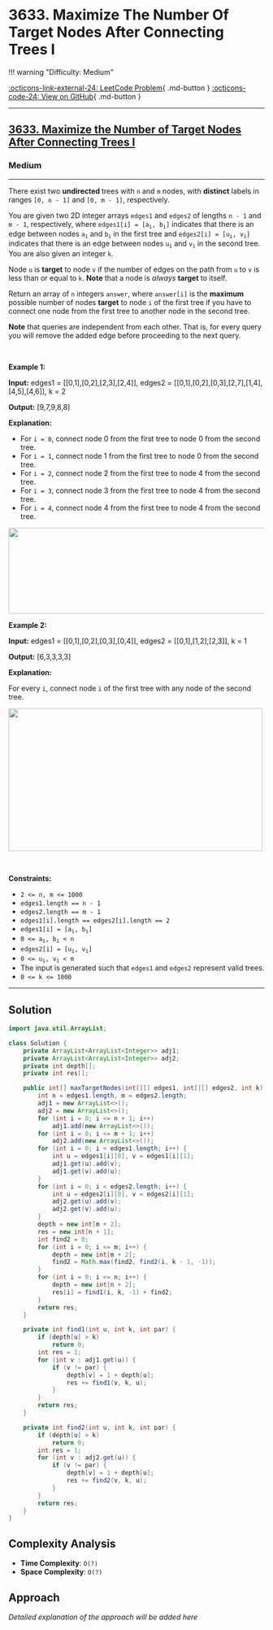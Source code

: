 # 3633. Maximize The Number Of Target Nodes After Connecting Trees I

!!! warning "Difficulty: Medium"

[:octicons-link-external-24: LeetCode Problem](https://leetcode.com/problems/maximize-the-number-of-target-nodes-after-connecting-trees-i/){ .md-button }
[:octicons-code-24: View on GitHub](https://github.com/RAJ8664/Leetcode/tree/master/3633-maximize-the-number-of-target-nodes-after-connecting-trees-i){ .md-button }

---

<h2><a href="https://leetcode.com/problems/maximize-the-number-of-target-nodes-after-connecting-trees-i">3633. Maximize the Number of Target Nodes After Connecting Trees I</a></h2><h3>Medium</h3><hr><p>There exist two <strong>undirected </strong>trees with <code>n</code> and <code>m</code> nodes, with <strong>distinct</strong> labels in ranges <code>[0, n - 1]</code> and <code>[0, m - 1]</code>, respectively.</p>

<p>You are given two 2D integer arrays <code>edges1</code> and <code>edges2</code> of lengths <code>n - 1</code> and <code>m - 1</code>, respectively, where <code>edges1[i] = [a<sub>i</sub>, b<sub>i</sub>]</code> indicates that there is an edge between nodes <code>a<sub>i</sub></code> and <code>b<sub>i</sub></code> in the first tree and <code>edges2[i] = [u<sub>i</sub>, v<sub>i</sub>]</code> indicates that there is an edge between nodes <code>u<sub>i</sub></code> and <code>v<sub>i</sub></code> in the second tree. You are also given an integer <code>k</code>.</p>

<p>Node <code>u</code> is <strong>target</strong> to node <code>v</code> if the number of edges on the path from <code>u</code> to <code>v</code> is less than or equal to <code>k</code>. <strong>Note</strong> that a node is <em>always</em> <strong>target</strong> to itself.</p>

<p>Return an array of <code>n</code> integers <code>answer</code>, where <code>answer[i]</code> is the <strong>maximum</strong> possible number of nodes <strong>target</strong> to node <code>i</code> of the first tree if you have to connect one node from the first tree to another node in the second tree.</p>

<p><strong>Note</strong> that queries are independent from each other. That is, for every query you will remove the added edge before proceeding to the next query.</p>

<p>&nbsp;</p>
<p><strong class="example">Example 1:</strong></p>

<div class="example-block">
<p><strong>Input:</strong> <span class="example-io">edges1 = [[0,1],[0,2],[2,3],[2,4]], edges2 = [[0,1],[0,2],[0,3],[2,7],[1,4],[4,5],[4,6]], k = 2</span></p>

<p><strong>Output:</strong> <span class="example-io">[9,7,9,8,8]</span></p>

<p><strong>Explanation:</strong></p>

<ul>
	<li>For <code>i = 0</code>, connect node 0 from the first tree to node 0 from the second tree.</li>
	<li>For <code>i = 1</code>, connect node 1 from the first tree to node 0 from the second tree.</li>
	<li>For <code>i = 2</code>, connect node 2 from the first tree to node 4 from the second tree.</li>
	<li>For <code>i = 3</code>, connect node 3 from the first tree to node 4 from the second tree.</li>
	<li>For <code>i = 4</code>, connect node 4 from the first tree to node 4 from the second tree.</li>
</ul>
<img alt="" src="https://assets.leetcode.com/uploads/2024/09/24/3982-1.png" style="width: 600px; height: 169px;" /></div>

<p><strong class="example">Example 2:</strong></p>

<div class="example-block">
<p><strong>Input:</strong> <span class="example-io">edges1 = [[0,1],[0,2],[0,3],[0,4]], edges2 = [[0,1],[1,2],[2,3]], k = 1</span></p>

<p><strong>Output:</strong> <span class="example-io">[6,3,3,3,3]</span></p>

<p><strong>Explanation:</strong></p>

<p>For every <code>i</code>, connect node <code>i</code> of the first tree with any node of the second tree.</p>
<img alt="" src="https://assets.leetcode.com/uploads/2024/09/24/3928-2.png" style="height: 281px; width: 500px;" /></div>

<p>&nbsp;</p>
<p><strong>Constraints:</strong></p>

<ul>
	<li><code>2 &lt;= n, m &lt;= 1000</code></li>
	<li><code>edges1.length == n - 1</code></li>
	<li><code>edges2.length == m - 1</code></li>
	<li><code>edges1[i].length == edges2[i].length == 2</code></li>
	<li><code>edges1[i] = [a<sub>i</sub>, b<sub>i</sub>]</code></li>
	<li><code>0 &lt;= a<sub>i</sub>, b<sub>i</sub> &lt; n</code></li>
	<li><code>edges2[i] = [u<sub>i</sub>, v<sub>i</sub>]</code></li>
	<li><code>0 &lt;= u<sub>i</sub>, v<sub>i</sub> &lt; m</code></li>
	<li>The input is generated such that <code>edges1</code> and <code>edges2</code> represent valid trees.</li>
	<li><code>0 &lt;= k &lt;= 1000</code></li>
</ul>


---

## Solution

```java
import java.util.ArrayList;

class Solution {
    private ArrayList<ArrayList<Integer>> adj1;
    private ArrayList<ArrayList<Integer>> adj2;
    private int depth[];
    private int res[];

    public int[] maxTargetNodes(int[][] edges1, int[][] edges2, int k) {
        int n = edges1.length, m = edges2.length;
        adj1 = new ArrayList<>();
        adj2 = new ArrayList<>();
        for (int i = 0; i <= n + 1; i++)
            adj1.add(new ArrayList<>());
        for (int i = 0; i <= m + 1; i++)
            adj2.add(new ArrayList<>());
        for (int i = 0; i < edges1.length; i++) {
            int u = edges1[i][0], v = edges1[i][1];
            adj1.get(u).add(v);
            adj1.get(v).add(u);
        }
        for (int i = 0; i < edges2.length; i++) {
            int u = edges2[i][0], v = edges2[i][1];
            adj2.get(u).add(v);
            adj2.get(v).add(u);
        }
        depth = new int[m + 2];
        res = new int[n + 1];
        int find2 = 0;
        for (int i = 0; i <= m; i++) {
            depth = new int[m + 2];
            find2 = Math.max(find2, find2(i, k - 1, -1));
        }
        for (int i = 0; i <= n; i++) {
            depth = new int[n + 2];
            res[i] = find1(i, k, -1) + find2;
        }
        return res;
    }

    private int find1(int u, int k, int par) {
        if (depth[u] > k)
            return 0;
        int res = 1;
        for (int v : adj1.get(u)) {
            if (v != par) {
                depth[v] = 1 + depth[u];
                res += find1(v, k, u);
            }
        }
        return res;
    }

    private int find2(int u, int k, int par) {
        if (depth[u] > k)
            return 0;
        int res = 1;
        for (int v : adj2.get(u)) {
            if (v != par) {
                depth[v] = 1 + depth[u];
                res += find2(v, k, u);
            }
        }
        return res;
    }
}
```

## Complexity Analysis

- **Time Complexity**: `O(?)`
- **Space Complexity**: `O(?)`

## Approach

*Detailed explanation of the approach will be added here*

